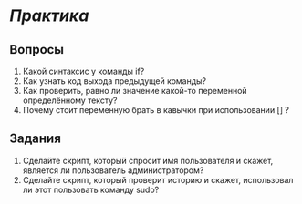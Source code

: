 # *Практика*

## Вопросы

1. Какой синтаксис у команды if?
2. Как узнать код выхода предыдущей команды?
3. Как проверить, равно ли значение какой-то переменной определённому тексту?
4. Почему стоит переменную брать в кавычки при использовании [] ?

## Задания

1. Сделайте скрипт, который спросит имя пользователя и скажет, является ли пользователь администратором?
2. Сделайте скрипт, который проверит историю и скажет, использовал ли этот пользовать команду sudo?